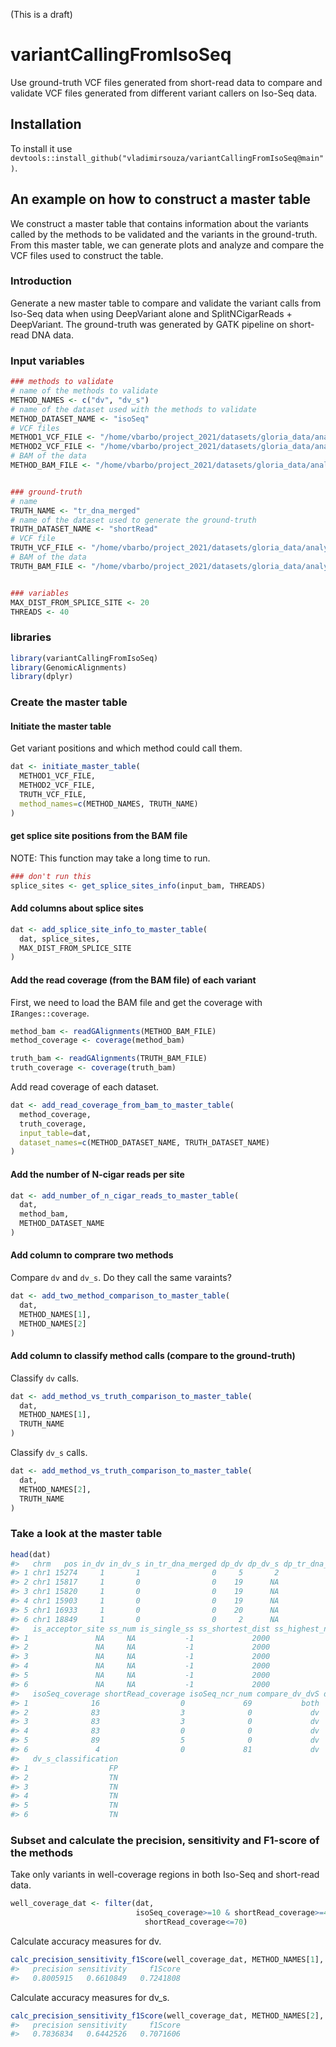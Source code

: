 
<!-- README.md is generated from README.Rmd. Please edit that file -->

(This is a draft)

# variantCallingFromIsoSeq

<!-- badges: start -->
<!-- badges: end -->

Use ground-truth VCF files generated from short-read data to compare and
validate VCF files generated from different variant callers on Iso-Seq
data.

## Installation

To install it use
`devtools::install_github("vladimirsouza/variantCallingFromIsoSeq@main")`.

## An example on how to construct a master table

We construct a master table that contains information about the variants
called by the methods to be validated and the variants in the
ground-truth. From this master table, we can generate plots and analyze
and compare the VCF files used to construct the table.

### Introduction

Generate a new master table to compare and validate the variant calls
from Iso-Seq data when using DeepVariant alone and SplitNCigarReads +
DeepVariant. The ground-truth was generated by GATK pipeline on
short-read DNA data.

### Input variables

``` r
### methods to validate
# name of the methods to validate
METHOD_NAMES <- c("dv", "dv_s")
# name of the dataset used with the methods to validate
METHOD_DATASET_NAME <- "isoSeq"
# VCF files
METHOD1_VCF_FILE <- "/home/vbarbo/project_2021/datasets/gloria_data/analysis/dv_calls/noSplitBam/deepvariant_calls_pass.vcf.gz"
METHOD2_VCF_FILE <- "/home/vbarbo/project_2021/datasets/gloria_data/analysis/dv_calls/deepvariant_calls_pass.vcf.gz"
# BAM of the data
METHOD_BAM_FILE <- "/home/vbarbo/project_2021/datasets/gloria_data/analysis/dv_calls/aln_rg_dedupped.bam"


### ground-truth
# name
TRUTH_NAME <- "tr_dna_merged"
# name of the dataset used to generate the ground-truth
TRUTH_DATASET_NAME <- "shortRead"
# VCF file
TRUTH_VCF_FILE <- "/home/vbarbo/project_2021/datasets/gloria_data/analysis/truth_merged_bams/merged.recal_exons_pass.vcf.gz"
# BAM of the data
TRUTH_BAM_FILE <- "/home/vbarbo/project_2021/datasets/gloria_data/analysis/truth_merged_bams/merged.bam"


### variables
MAX_DIST_FROM_SPLICE_SITE <- 20
THREADS <- 40
```

### libraries

``` r
library(variantCallingFromIsoSeq)
library(GenomicAlignments)
library(dplyr)
```

### Create the master table

#### Initiate the master table

Get variant positions and which method could call them.

``` r
dat <- initiate_master_table(
  METHOD1_VCF_FILE, 
  METHOD2_VCF_FILE, 
  TRUTH_VCF_FILE,
  method_names=c(METHOD_NAMES, TRUTH_NAME)
)
```

#### get splice site positions from the BAM file

NOTE: This function may take a long time to run.

``` r
### don't run this
splice_sites <- get_splice_sites_info(input_bam, THREADS)
```

#### Add columns about splice sites

``` r
dat <- add_splice_site_info_to_master_table(
  dat, splice_sites,
  MAX_DIST_FROM_SPLICE_SITE
)
```

#### Add the read coverage (from the BAM file) of each variant

First, we need to load the BAM file and get the coverage with
`IRanges::coverage`.

``` r
method_bam <- readGAlignments(METHOD_BAM_FILE)
method_coverage <- coverage(method_bam)

truth_bam <- readGAlignments(TRUTH_BAM_FILE)
truth_coverage <- coverage(truth_bam)
```

Add read coverage of each dataset.

``` r
dat <- add_read_coverage_from_bam_to_master_table(
  method_coverage,
  truth_coverage,
  input_table=dat,
  dataset_names=c(METHOD_DATASET_NAME, TRUTH_DATASET_NAME)
)
```

#### Add the number of N-cigar reads per site

``` r
dat <- add_number_of_n_cigar_reads_to_master_table(
  dat, 
  method_bam, 
  METHOD_DATASET_NAME
)
```

#### Add column to comprare two methods

Compare `dv` and `dv_s`. Do they call the same varaints?

``` r
dat <- add_two_method_comparison_to_master_table(
  dat, 
  METHOD_NAMES[1], 
  METHOD_NAMES[2]
)
```

#### Add column to classify method calls (compare to the ground-truth)

Classify `dv` calls.

``` r
dat <- add_method_vs_truth_comparison_to_master_table(
  dat, 
  METHOD_NAMES[1], 
  TRUTH_NAME
)
```

Classify `dv_s` calls.

``` r
dat <- add_method_vs_truth_comparison_to_master_table(
  dat, 
  METHOD_NAMES[2], 
  TRUTH_NAME
)
```

### Take a look at the master table

``` r
head(dat)
#>   chrm   pos in_dv in_dv_s in_tr_dna_merged dp_dv dp_dv_s dp_tr_dna_merged is_near_ss ss_dist
#> 1 chr1 15274     1       1                0     5       2               NA          0      NA
#> 2 chr1 15817     1       0                0    19      NA               NA          0      NA
#> 3 chr1 15820     1       0                0    19      NA               NA          0      NA
#> 4 chr1 15903     1       0                0    19      NA               NA          0      NA
#> 5 chr1 16933     1       0                0    20      NA               NA          0      NA
#> 6 chr1 18849     1       0                0     2      NA               NA          0      NA
#>   is_acceptor_site ss_num is_single_ss ss_shortest_dist ss_highest_num is_acceptor_site_mode
#> 1               NA     NA           -1             2000              0                  <NA>
#> 2               NA     NA           -1             2000              0                  <NA>
#> 3               NA     NA           -1             2000              0                  <NA>
#> 4               NA     NA           -1             2000              0                  <NA>
#> 5               NA     NA           -1             2000              0                  <NA>
#> 6               NA     NA           -1             2000              0                  <NA>
#>   isoSeq_coverage shortRead_coverage isoSeq_ncr_num compare_dv_dvS dv_classification
#> 1              16                  0             69           both                FP
#> 2              83                  3              0             dv                FP
#> 3              83                  3              0             dv                FP
#> 4              83                  0              0             dv                FP
#> 5              89                  5              0             dv                FP
#> 6               4                  0             81             dv                FP
#>   dv_s_classification
#> 1                  FP
#> 2                  TN
#> 3                  TN
#> 4                  TN
#> 5                  TN
#> 6                  TN
```

### Subset and calculate the precision, sensitivity and F1-score of the methods

Take only variants in well-coverage regions in both Iso-Seq and
short-read data.

``` r
well_coverage_dat <- filter(dat, 
                            isoSeq_coverage>=10 & shortRead_coverage>=40 &
                              shortRead_coverage<=70)
```

Calculate accuracy measures for dv.

``` r
calc_precision_sensitivity_f1Score(well_coverage_dat, METHOD_NAMES[1], TRUTH_NAME)
#>   precision sensitivity     f1Score 
#>   0.8005915   0.6610849   0.7241808
```

Calculate accuracy measures for dv\_s.

``` r
calc_precision_sensitivity_f1Score(well_coverage_dat, METHOD_NAMES[2], TRUTH_NAME)
#>   precision sensitivity     f1Score 
#>   0.7836834   0.6442526   0.7071606
```

